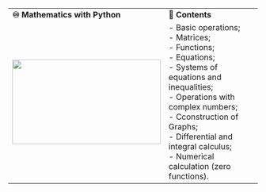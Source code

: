 
<div align="center">
  <table>
    <tr>
      <td><b>♾️ Mathematics with Python </b></td>
      <td><b>📙 Contents</b></td>
    </tr>
    <tr>
      <td><img src="https://github.com/ailton-santos/Python_Math/blob/main/math-thinking.gif" width="300px" height="170px"></td>
      <td>
    - Basic operations; <br>
    - Matrices;<br>
    - Functions;<br>
    - Equations; <br>
    - Systems of equations and inequalities;<br>
    - Operations with complex numbers;<br>
    - Cconstruction of Graphs;<br>
    - Differential and integral calculus;<br>
    - Numerical calculation (zero functions). </td>
    </tr>
  </table>

